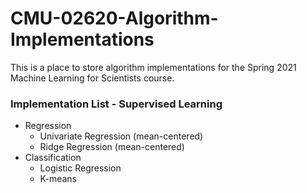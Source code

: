# CMU-02620-Algorithm-Implementations

This is a place to store algorithm implementations for the Spring 2021 Machine Learning for Scientists course.

### Implementation List - Supervised Learning

- Regression
    - Univariate Regression (mean-centered)
    - Ridge Regression (mean-centered)
- Classification
  - Logistic Regression
  - K-means
